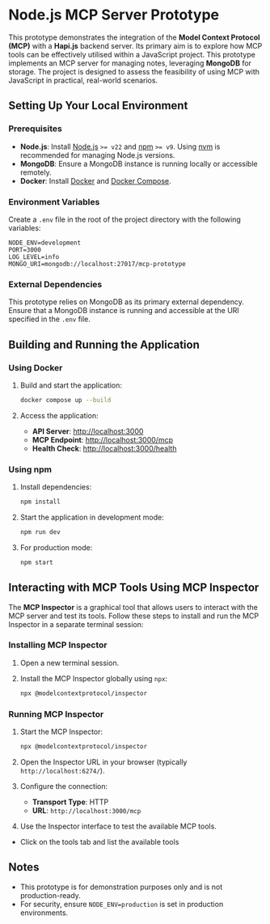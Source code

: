 # Node.js MCP Server Prototype

This prototype demonstrates the integration of the **Model Context Protocol (MCP)** with a **Hapi.js** backend server. Its primary aim is to explore how MCP tools can be effectively utilised within a JavaScript project. This prototype implements an MCP server for managing notes, leveraging **MongoDB** for storage. The project is designed to assess the feasibility of using MCP with JavaScript in practical, real-world scenarios.

## Setting Up Your Local Environment

### Prerequisites

- **Node.js**: Install [Node.js](http://nodejs.org/) `>= v22` and [npm](https://nodejs.org/) `>= v9`. Using [nvm](https://github.com/nvm-sh/nvm) is recommended for managing Node.js versions.
- **MongoDB**: Ensure a MongoDB instance is running locally or accessible remotely.
- **Docker**: Install [Docker](https://www.docker.com/) and [Docker Compose](https://docs.docker.com/compose/).

### Environment Variables

Create a `.env` file in the root of the project directory with the following variables:

```env
NODE_ENV=development
PORT=3000
LOG_LEVEL=info
MONGO_URI=mongodb://localhost:27017/mcp-prototype
```

### External Dependencies

This prototype relies on MongoDB as its primary external dependency. Ensure that a MongoDB instance is running and accessible at the URI specified in the `.env` file.

## Building and Running the Application

### Using Docker

1. Build and start the application:

   ```bash
   docker compose up --build
   ```

2. Access the application:
   - **API Server**: [http://localhost:3000](http://localhost:3000)
   - **MCP Endpoint**: [http://localhost:3000/mcp](http://localhost:3000/mcp)
   - **Health Check**: [http://localhost:3000/health](http://localhost:3000/health)

### Using npm

1. Install dependencies:

   ```bash
   npm install
   ```

2. Start the application in development mode:

   ```bash
   npm run dev
   ```

3. For production mode:

   ```bash
   npm start
   ```

## Interacting with MCP Tools Using MCP Inspector

The **MCP Inspector** is a graphical tool that allows users to interact with the MCP server and test its tools. Follow these steps to install and run the MCP Inspector in a separate terminal session:

### Installing MCP Inspector

1. Open a new terminal session.
2. Install the MCP Inspector globally using `npx`:

   ```bash
   npx @modelcontextprotocol/inspector
   ```

### Running MCP Inspector

1. Start the MCP Inspector:

   ```bash
   npx @modelcontextprotocol/inspector
   ```

2. Open the Inspector URL in your browser (typically `http://localhost:6274/`).
3. Configure the connection:
   - **Transport Type**: HTTP
   - **URL**: `http://localhost:3000/mcp`

4. Use the Inspector interface to test the available MCP tools.
  - Click on the tools tab and list the available tools 

## Notes

- This prototype is for demonstration purposes only and is not production-ready.
- For security, ensure `NODE_ENV=production` is set in production environments.
